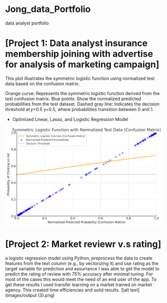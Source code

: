# Jong_data_Portfolio
data analyst portfolio

# [Project 1: Data  analyst insurance membership joining with advertise for analysis of marketing campaign] 
This plot illustrates the symmetric logistic function using normalized test data based on the confusion matrix:

Orange curve: Represents the symmetric logistic function derived from the test confusion matrix.
Blue points: Show the normalized predicted probabilities from the test dataset.
Dashed gray line: Indicates the decision threshold at 
𝑦=0.5
y=0.5, where probabilities transition between 0 and 1.
* Optimized Linear, Lasso, and Logistic Regression Model


![alt text](
https://github.com/tacel/Jong_Portfolio/blob/master/images/output%20(2).png)


# [Project 2: Market reviewr v.s rating] 
 a logistic regression model using Python, preprocess the data to create features from the text column (e.g., by vectorizing it) and use rating as the target variable for prediction and assurrance
I was able to get the model to predict the rating of review  with 75% accuracy after minimal tuning. For most of the cases this would meet the need of an end user of the app. To get these results I used transfer learning on a market trained on market agency. This created time efficiencies and solid results. 
![alt text](images/output (3).png)
